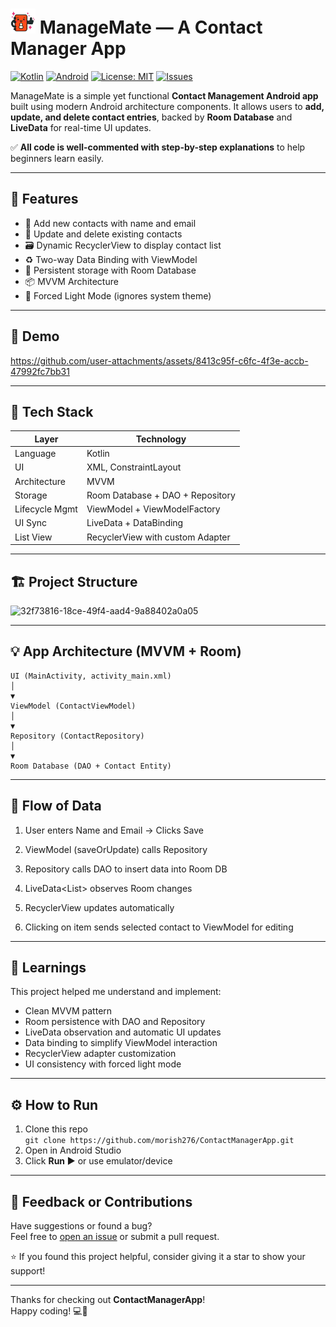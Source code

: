 <h1>
  <img src="https://github.com/morish276/ContactManagerApp/blob/main/app/src/main/res/drawable/Copilot_20250605_133704.png" alt="ManageMate Logo" width="40"/>
  ManageMate — A Contact Manager App
</h1>

[![Kotlin](https://img.shields.io/badge/Kotlin-1.9.0-blue?logo=kotlin&style=flat-square)](https://kotlinlang.org/)
[![Android](https://img.shields.io/badge/platform-Android-blue?logo=android&style=flat-square)](https://developer.android.com/)
[![License: MIT](https://img.shields.io/badge/license-MIT-yellow.svg?style=flat-square)](https://github.com/morish276/ContactManagerApp/blob/main/LICENSE)
[![Issues](https://img.shields.io/github/issues/morish276/ContactManagerApp?style=flat-square)](https://github.com/morish276/ContactManagerApp/issues)

ManageMate is a simple yet functional **Contact Management Android app** built using modern Android architecture components. It allows users to **add, update, and delete contact entries**, backed by **Room Database** and **LiveData** for real-time UI updates.

✅ **All code is well-commented with step-by-step explanations** to help beginners learn easily.

---

## 📱 Features

- 🔹 Add new contacts with name and email
- 🔄 Update and delete existing contacts
- 🗃️ Dynamic RecyclerView to display contact list
- ♻️ Two-way Data Binding with ViewModel
- 💾 Persistent storage with Room Database
- 📦 MVVM Architecture
- 🌙 Forced Light Mode (ignores system theme)

---

## 📸 Demo

https://github.com/user-attachments/assets/8413c95f-c6fc-4f3e-accb-47992fc7bb31

---

## 🧱 Tech Stack

| Layer         | Technology                        |
|---------------|------------------------------------|
| Language       | Kotlin                            |
| UI             | XML, ConstraintLayout             |
| Architecture   | MVVM                              |
| Storage        | Room Database + DAO + Repository  |
| Lifecycle Mgmt | ViewModel + ViewModelFactory      |
| UI Sync        | LiveData + DataBinding            |
| List View      | RecyclerView with custom Adapter  |

---

## 🏗️ Project Structure

![32f73816-18ce-49f4-aad4-9a88402a0a05](https://github.com/user-attachments/assets/5b89b9f2-16a5-490c-9fcf-e0ac12812dbc)

---

## 💡 App Architecture (MVVM + Room)

```
UI (MainActivity, activity_main.xml)
│
▼
ViewModel (ContactViewModel)
│
▼
Repository (ContactRepository)
│
▼
Room Database (DAO + Contact Entity)
```

---

## 🔄 Flow of Data

1. User enters Name and Email → Clicks Save

2. ViewModel (saveOrUpdate) calls Repository

3. Repository calls DAO to insert data into Room DB

4. LiveData<List<Contact>> observes Room changes

5. RecyclerView updates automatically

6. Clicking on item sends selected contact to ViewModel for editing

---

## 🧠 Learnings

This project helped me understand and implement:

- Clean MVVM pattern
- Room persistence with DAO and Repository
- LiveData observation and automatic UI updates
- Data binding to simplify ViewModel interaction
- RecyclerView adapter customization
- UI consistency with forced light mode

---

## ⚙️ How to Run

1. Clone this repo  
   `git clone https://github.com/morish276/ContactManagerApp.git`
2. Open in Android Studio
3. Click **Run ▶** or use emulator/device

---

## 🙌 Feedback or Contributions

Have suggestions or found a bug?  
Feel free to [open an issue](https://github.com/morish276/ContactManagerApp/issues) or submit a pull request.

⭐ If you found this project helpful, consider giving it a star to show your support!

---

Thanks for checking out **ContactManagerApp**!  
Happy coding! 💻🚀

